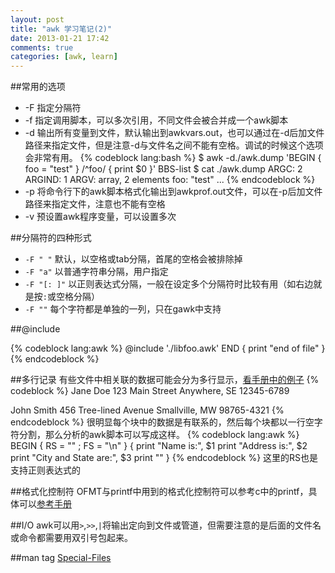 ```yaml
---
layout: post
title: "awk 学习笔记(2)"
date: 2013-01-21 17:42
comments: true
categories: [awk, learn]
---
```


##常用的选项
* -F 指定分隔符
* -f 指定调用脚本，可以多次引用，不同文件会被合并成一个awk脚本
* -d 输出所有变量到文件，默认输出到awkvars.out，也可以通过在-d后加文件路径来指定文件，但是注意-d与文件名之间不能有空格。调试的时候这个选项会非常有用。
{% codeblock lang:bash %}
$ awk -d./awk.dump 'BEGIN { foo = "test" } /^foo/ { print $0 }' BBS-list
$ cat ./awk.dump
ARGC: 2
ARGIND: 1
ARGV: array, 2 elements
foo: "test"
...
{% endcodeblock %}
* -p 将命令行下的awk脚本格式化输出到awkprof.out文件，可以在-p后加文件路径来指定文件，注意也不能有空格
* -v 预设置awk程序变量，可以设置多次

##分隔符的四种形式
* `-F " "`      默认，以空格或tab分隔，首尾的空格会被排除掉
* `-F "a"`      以普通字符串分隔，用户指定
* `-F "[: ]"`   以正则表达式分隔，一般在设定多个分隔符时比较有用（如右边就是按`:`或空格分隔）
* `-F ""`       每个字符都是单独的一列，只在gawk中支持

##@include

{% codeblock lang:awk %}
@include './libfoo.awk'
END {
    print "end of file"
}
{% endcodeblock %}

##多行记录
有些文件中相关联的数据可能会分为多行显示，[看手册中的例子](http://www.gnu.org/software/gawk/manual/gawk.html#Multiple-Line)
{% codeblock %}
Jane Doe
123 Main Street
Anywhere, SE 12345-6789

John Smith
456 Tree-lined Avenue
Smallville, MW 98765-4321
{% endcodeblock %}
很明显每个块中的数据是有联系的，然后每个块都以一行空字符分割，那么分析的awk脚本可以写成这样。
{% codeblock lang:awk %}
BEGIN { RS = "" ; FS = "\n" }
{
    print "Name is:", $1
    print "Address is:", $2
    print "City and State are:", $3
    print ""
}
{% endcodeblock %}
这里的RS也是支持正则表达式的

##格式化控制符
OFMT与printf中用到的格式化控制符可以参考c中的printf，具体可以[参考手册](http://www.gnu.org/software/gawk/manual/gawk.html#Control-Letters)

##I/O
awk可以用`>`,`>>`,`|`将输出定向到文件或管道，但需要注意的是后面的文件名或命令都需要用双引号包起来。

##man tag
[Special-Files](http://www.gnu.org/software/gawk/manual/gawk.html#Special-Files)

